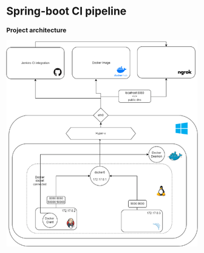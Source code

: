 # Spring-boot CI pipeline

### Project architecture
![project architecture](./project-architecture.drawio.png)
